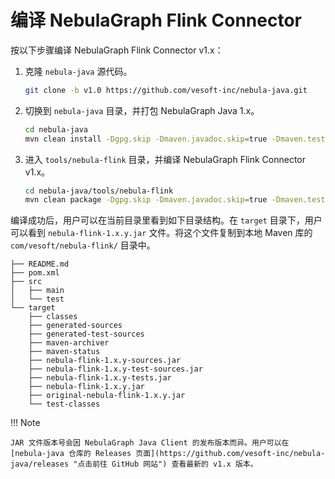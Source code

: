 # 编译 NebulaGraph Flink Connector

按以下步骤编译 NebulaGraph Flink Connector v1.x：

1. 克隆 `nebula-java` 源代码。

   ```bash
   git clone -b v1.0 https://github.com/vesoft-inc/nebula-java.git
   ```

2. 切换到 `nebula-java` 目录，并打包 NebulaGraph Java 1.x。

   ```bash
   cd nebula-java
   mvn clean install -Dgpg.skip -Dmaven.javadoc.skip=true -Dmaven.test.skip=true
   ```

3. 进入 `tools/nebula-flink` 目录，并编译 NebulaGraph Flink Connector v1.x。

   ```bash
   cd nebula-java/tools/nebula-flink
   mvn clean package -Dgpg.skip -Dmaven.javadoc.skip=true -Dmaven.test.skip=true
   ```

编译成功后，用户可以在当前目录里看到如下目录结构。在 `target` 目录下，用户可以看到 `nebula-flink-1.x.y.jar` 文件。将这个文件复制到本地 Maven 库的 `com/vesoft/nebula-flink/` 目录中。

```text
├── README.md
├── pom.xml
├── src
│   ├── main
│   └── test
└── target
    ├── classes
    ├── generated-sources
    ├── generated-test-sources
    ├── maven-archiver
    ├── maven-status
    ├── nebula-flink-1.x.y-sources.jar
    ├── nebula-flink-1.x.y-test-sources.jar
    ├── nebula-flink-1.x.y-tests.jar
    ├── nebula-flink-1.x.y.jar
    ├── original-nebula-flink-1.x.y.jar
    └── test-classes
```

!!! Note

    JAR 文件版本号会因 NebulaGraph Java Client 的发布版本而异。用户可以在 [nebula-java 仓库的 Releases 页面](https://github.com/vesoft-inc/nebula-java/releases "点击前往 GitHub 网站") 查看最新的 v1.x 版本。
